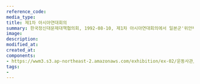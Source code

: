 ```yaml
---
reference_code:
media_type:
title: 제1차 아시아연대회의
summary: 한국정신대문제대책협의회, 1992-08-10, 제1차 아시아연대회의에서 일본군'위안부' 피해를 증언하는 노청자
image:
description:
modified_at:
created_at:
components:
- https://wwm3.s3.ap-northeast-2.amazonaws.com/exhibition/ex-02/운동사관/연대로희망을만들다/아시아연대회의+1차_0092.JPG
tags:
-
---
```

